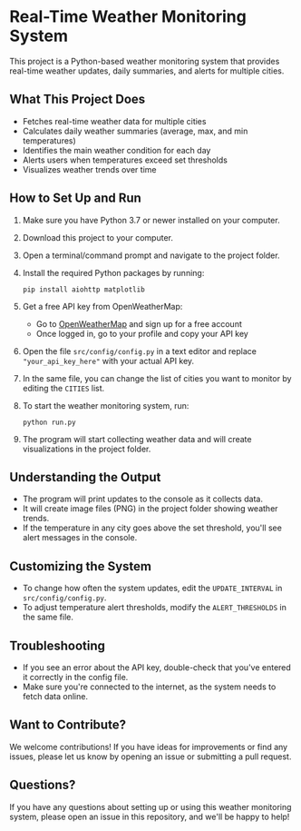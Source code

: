 # Real-Time Weather Monitoring System

This project is a Python-based weather monitoring system that provides real-time weather updates, daily summaries, and alerts for multiple cities.

## What This Project Does

- Fetches real-time weather data for multiple cities
- Calculates daily weather summaries (average, max, and min temperatures)
- Identifies the main weather condition for each day
- Alerts users when temperatures exceed set thresholds
- Visualizes weather trends over time

## How to Set Up and Run

1. Make sure you have Python 3.7 or newer installed on your computer.

2. Download this project to your computer.

3. Open a terminal/command prompt and navigate to the project folder.

4. Install the required Python packages by running:
   ```
   pip install aiohttp matplotlib
   ```

5. Get a free API key from OpenWeatherMap:
   - Go to [OpenWeatherMap](https://openweathermap.org/) and sign up for a free account
   - Once logged in, go to your profile and copy your API key

6. Open the file `src/config/config.py` in a text editor and replace `"your_api_key_here"` with your actual API key.

7. In the same file, you can change the list of cities you want to monitor by editing the `CITIES` list.

8. To start the weather monitoring system, run:
   ```
   python run.py
   ```

9. The program will start collecting weather data and will create visualizations in the project folder.

## Understanding the Output

- The program will print updates to the console as it collects data.
- It will create image files (PNG) in the project folder showing weather trends.
- If the temperature in any city goes above the set threshold, you'll see alert messages in the console.

## Customizing the System

- To change how often the system updates, edit the `UPDATE_INTERVAL` in `src/config/config.py`.
- To adjust temperature alert thresholds, modify the `ALERT_THRESHOLDS` in the same file.

## Troubleshooting

- If you see an error about the API key, double-check that you've entered it correctly in the config file.
- Make sure you're connected to the internet, as the system needs to fetch data online.

## Want to Contribute?

We welcome contributions! If you have ideas for improvements or find any issues, please let us know by opening an issue or submitting a pull request.

## Questions?

If you have any questions about setting up or using this weather monitoring system, please open an issue in this repository, and we'll be happy to help!
